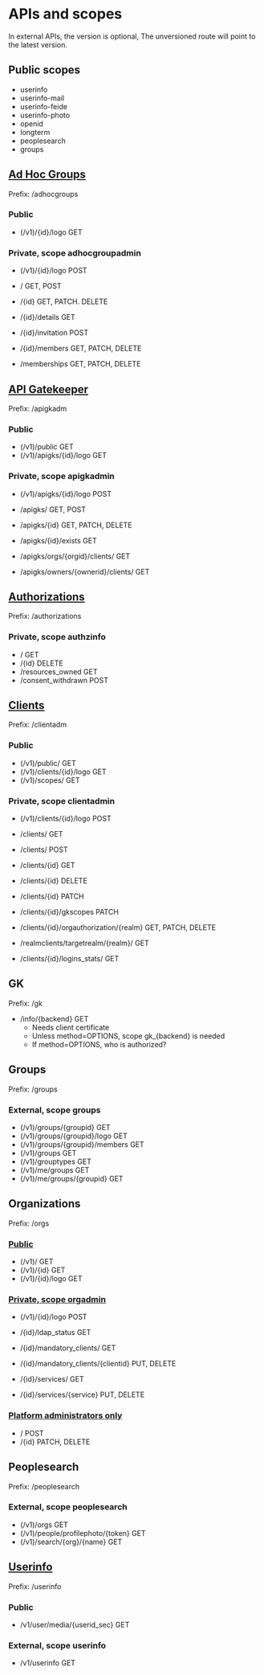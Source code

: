 APIs and scopes
===============

In external APIs, the version is optional, The unversioned route will
point to the latest version.

Public scopes
-------------

- userinfo
- userinfo-mail
- userinfo-feide
- userinfo-photo
- openid
- longterm
- peoplesearch
- groups


[Ad Hoc Groups](adhocgroupadm.md)
---------------------------------

Prefix: /adhocgroups

### Public

- (/v1)/{id}/logo GET

### Private, scope adhocgroupadmin

- (/v1)/{id}/logo POST

- / GET, POST
- /{id} GET, PATCH. DELETE
- /{id}/details GET
- /{id}/invitation POST
- /{id}/members GET, PATCH, DELETE
- /memberships GET, PATCH, DELETE
  

[API Gatekeeper](apigkadm.md)
-----------------------------

Prefix: /apigkadm

### Public

- (/v1)/public GET
- (/v1)/apigks/{id}/logo GET

### Private, scope apigkadmin

- (/v1)/apigks/{id}/logo POST

- /apigks/ GET, POST
- /apigks/{id} GET, PATCH, DELETE
- /apigks/{id}/exists GET
- /apigks/orgs/{orgid}/clients/ GET
- /apigks/owners/{ownerid}/clients/ GET


[Authorizations](authorizations.md)
-----------------------------------

Prefix: /authorizations

### Private, scope authzinfo

- / GET
- /{id} DELETE
- /resources_owned GET
- /consent_withdrawn POST

[Clients](clientadm.md)
-----------------------

Prefix: /clientadm

###  Public

- (/v1)/public/ GET
- (/v1)/clients/{id}/logo GET
- (/v1)/scopes/ GET

### Private, scope clientadmin

- (/v1)/clients/{id}/logo POST

- /clients/ GET
- /clients/ POST
- /clients/{id} GET
- /clients/{id} DELETE
- /clients/{id} PATCH
- /clients/{id}/gkscopes PATCH
- /clients/{id}/orgauthorization/{realm} GET, PATCH, DELETE
- /realmclients/targetrealm/{realm}/ GET
- /clients/{id}/logins_stats/ GET

GK
--

Prefix: /gk

- /info/{backend} GET
  - Needs client certificate
  - Unless method=OPTIONS, scope gk_{backend} is needed
  - If method=OPTIONS, who is authorized?


Groups
------

Prefix: /groups

### External, scope groups

- (/v1)/groups/{groupid} GET
- (/v1)/groups/{groupid}/logo GET
- (/v1)/groups/{groupid}/members GET
- (/v1)/groups GET
- (/v1)/grouptypes GET
- (/v1)/me/groups GET
- (/v1)/me/groups/{groupid} GET


Organizations
-------------

Prefix: /orgs

### [Public](org.md)

- (/v1)/ GET
- (/v1)/{id} GET
- (/v1)/{id}/logo GET

### [Private, scope orgadmin](orgadmin.md)

- (/v1)/{id}/logo POST

- /{id}/ldap_status GET
- /{id}/mandatory_clients/ GET
- /{id}/mandatory_clients/{clientid} PUT, DELETE
- /{id}/services/ GET
- /{id}/services/{service} PUT, DELETE

### [Platform administrators only](orgadmin.md)

- / POST
- /{id} PATCH, DELETE


Peoplesearch
------------

Prefix: /peoplesearch


### External, scope peoplesearch

- (/v1)/orgs GET
- (/v1)/people/profilephoto/{token} GET
- (/v1)/search/{org}/{name} GET


[Userinfo](userinfo.md)
-----------------------

Prefix: /userinfo

### Public

- /v1/user/media/{userid_sec} GET

### External, scope userinfo

- /v1/userinfo GET
